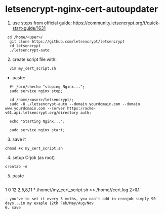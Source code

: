 # letsencrypt-nginx-cert-autoupdater


1. use steps from official guide:
https://community.letsencrypt.org/t/quick-start-guide/1631

```
 cd /home/<user>/
  git clone https://github.com/letsencrypt/letsencrypt
  cd letsencrypt
  ./letsencrypt-auto
```
2. create script file with:
```
  vim my_cert_script.sh
```
- paste:
```
  #! /bin/shecho "stoping Nginx...";
  sudo service nginx stop;
  
  cd /home/<user>/letsencrypt/;
  sudo -H ./letsencrypt-auto --domain yourdomain.com --domain www.yourdomain.com --server https://acme-v01.api.letsencrypt.org/directory auth;
  
  echo "Starting Nginx...";
  
  sudo service nginx start;
```

3. save it
 ```
chmod +x my_cert_script.sh
```
4. setup Crjob (as root)
```  
crontab -e
```
5. paste
	```
1 0 12 2,5,8,11 * /home/<user>/my_cert_script.sh >> /home/<user>/cert.log 2>&1
```
- you've to set it every 3 moths, you can't add in cronjob simply 90 days...in my exaple 12th Feb/May/Aug/Nov
6. save
